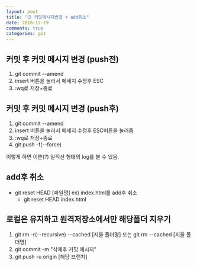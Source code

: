 ```yaml
---
layout: post
title: "깃 커밋메시지변경 + add취소"
date: 2018-12-19
comments: true
categories: git
---
```


## 커밋 후 커밋 메시지 변경 (push전)

1.  git commit --amend
2.  insert 버튼을 눌러서 메세지 수정후 ESC
3.  :wq로 저장+종료

## 커밋 후 커밋 메시지 변경 (push후)

1.  git commit --amend
2.  insert 버튼을 눌러서 메세지 수정후 ESC버튼을 눌러줌
3.  :wq로 저장+종료
4.  git push -f(--force)

이렇게 하면 이쁜(?) 일직선 형태의 log를 볼 수 있음.

## add후 취소

- git reset HEAD [파일명]
  ex) index.html를 add후 취소
  - git reset HEAD index.html

## 로컬은 유지하고 원격저장소에서만 해당폴더 지우기

1. git rm -r(--recursive) --cached [지울 폴더명] 또는
   git rm --cached [지울 폴더명]
2. git commit -m "삭제후 커밋 메시지"
3. git push -u origin [해당 브랜치]
